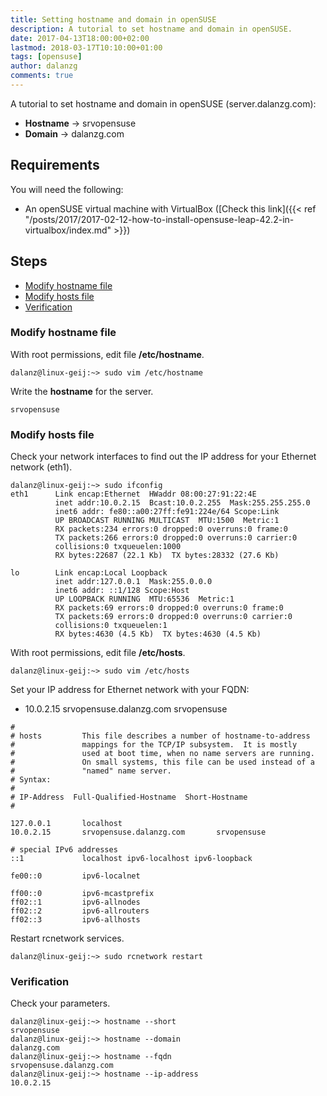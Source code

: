 ```yaml
---
title: Setting hostname and domain in openSUSE
description: A tutorial to set hostname and domain in openSUSE.
date: 2017-04-13T18:00:00+02:00
lastmod: 2018-03-17T10:10:00+01:00
tags: [opensuse]
author: dalanzg
comments: true
---
```


A tutorial to set hostname and domain in openSUSE (server.dalanzg.com):

- **Hostname** -> srvopensuse
- **Domain** -> dalanzg.com

## Requirements

You will need the following:

- An openSUSE virtual machine with VirtualBox ([Check this link]({{< ref "/posts/2017/2017-02-12-how-to-install-opensuse-leap-42.2-in-virtualbox/index.md" >}})

## Steps

- [Modify hostname file](#modify-hostname-file)
- [Modify hosts file](#modify-hosts-file)
- [Verification](#verification)

### Modify hostname file

With root permissions, edit file **/etc/hostname**.

```terminal
dalanz@linux-geij:~> sudo vim /etc/hostname
```

Write the **hostname** for the server.

```vim
srvopensuse
```

### Modify hosts file

Check your network interfaces to find out the IP address for your Ethernet network (eth1).

```terminal
dalanz@linux-geij:~> sudo ifconfig
eth1      Link encap:Ethernet  HWaddr 08:00:27:91:22:4E
          inet addr:10.0.2.15  Bcast:10.0.2.255  Mask:255.255.255.0
          inet6 addr: fe80::a00:27ff:fe91:224e/64 Scope:Link
          UP BROADCAST RUNNING MULTICAST  MTU:1500  Metric:1
          RX packets:234 errors:0 dropped:0 overruns:0 frame:0
          TX packets:266 errors:0 dropped:0 overruns:0 carrier:0
          collisions:0 txqueuelen:1000
          RX bytes:22687 (22.1 Kb)  TX bytes:28332 (27.6 Kb)

lo        Link encap:Local Loopback
          inet addr:127.0.0.1  Mask:255.0.0.0
          inet6 addr: ::1/128 Scope:Host
          UP LOOPBACK RUNNING  MTU:65536  Metric:1
          RX packets:69 errors:0 dropped:0 overruns:0 frame:0
          TX packets:69 errors:0 dropped:0 overruns:0 carrier:0
          collisions:0 txqueuelen:1
          RX bytes:4630 (4.5 Kb)  TX bytes:4630 (4.5 Kb)
```

With root permissions, edit file **/etc/hosts**.

```terminal
dalanz@linux-geij:~> sudo vim /etc/hosts
```

Set your IP address for Ethernet network with your FQDN:

- 10.0.2.15       srvopensuse.dalanzg.com       srvopensuse

```vim
#
# hosts         This file describes a number of hostname-to-address
#               mappings for the TCP/IP subsystem.  It is mostly
#               used at boot time, when no name servers are running.
#               On small systems, this file can be used instead of a
#               "named" name server.
# Syntax:
#
# IP-Address  Full-Qualified-Hostname  Short-Hostname
#

127.0.0.1       localhost
10.0.2.15       srvopensuse.dalanzg.com       srvopensuse

# special IPv6 addresses
::1             localhost ipv6-localhost ipv6-loopback

fe00::0         ipv6-localnet

ff00::0         ipv6-mcastprefix
ff02::1         ipv6-allnodes
ff02::2         ipv6-allrouters
ff02::3         ipv6-allhosts
```

Restart rcnetwork services.

```terminal
dalanz@linux-geij:~> sudo rcnetwork restart
```

### Verification

Check your parameters.

```terminal
dalanz@linux-geij:~> hostname --short
srvopensuse
dalanz@linux-geij:~> hostname --domain
dalanzg.com
dalanz@linux-geij:~> hostname --fqdn
srvopensuse.dalanzg.com
dalanz@linux-geij:~> hostname --ip-address
10.0.2.15
```
